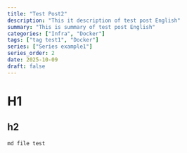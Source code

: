 ```yaml
---
title: "Test Post2"
description: "This it description of test post English"
summary: "This is summary of test post English"
categories: ["Infra", "Docker"]
tags: ["tag test1", "Docker"]
series: ["Series example1"]
series_order: 2
date: 2025-10-09
draft: false
---
```




# H1
## h2


`md file test`